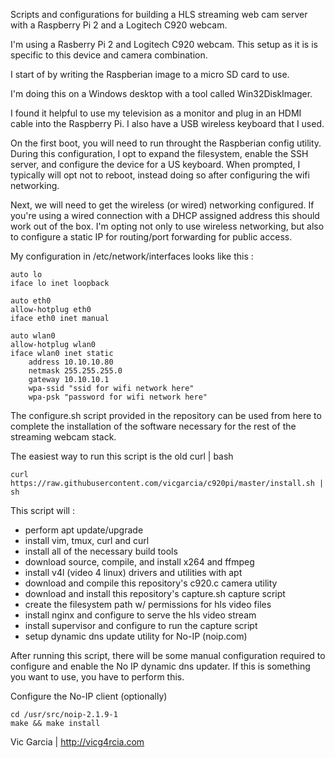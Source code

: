 Scripts and configurations for building a HLS streaming web cam server with
a Raspberry Pi 2 and a Logitech C920 webcam.

I'm using a Rasberry Pi 2 and Logitech C920 webcam.  This setup as it is is
specific to this device and camera combination.

I start of by writing the Raspberian image to a micro SD card to use.

I'm doing this on a Windows desktop with a tool called Win32DiskImager.

I found it helpful to use my television as a monitor and plug in an HDMI cable
into the Raspberry Pi.  I also have a USB wireless keyboard that I used.

On the first boot, you will need to run throught the Raspberian config utility.
During this configuration, I opt to expand the filesystem, enable the SSH server,
and configure the device for a US keyboard. When prompted, I typically will opt
not to reboot, instead doing so after configuring the wifi networking.

Next, we will need to get the wireless (or wired) networking configured.  If
you're using a wired connection with a DHCP assigned address this should work
out of the box.  I'm opting not only to use wireless networking, but also to
configure a static IP for routing/port forwarding for public access.

My configuration in /etc/network/interfaces looks like this :

    auto lo
    iface lo inet loopback

    auto eth0
    allow-hotplug eth0
    iface eth0 inet manual

    auto wlan0
    allow-hotplug wlan0
    iface wlan0 inet static
        address 10.10.10.80
        netmask 255.255.255.0
        gateway 10.10.10.1
        wpa-ssid "ssid for wifi network here"
        wpa-psk "password for wifi network here"

The configure.sh script provided in the repository can be used from here
to complete the installation of the software necessary for the rest of the
streaming webcam stack.

The easiest way to run this script is the old curl | bash

    curl https://raw.githubusercontent.com/vicgarcia/c920pi/master/install.sh | sh

This script will :
* perform apt update/upgrade
* install vim, tmux, curl and curl
* install all of the necessary build tools
* download source, compile, and install x264 and ffmpeg
* install v4l (video 4 linux) drivers and utilities with apt
* download and compile this repository's c920.c camera utility
* download and install this repository's capture.sh capture script
* create the filesystem path w/ permissions for hls video files
* install nginx and configure to serve the hls video stream
* install supervisor and configure to run the capture script
* setup dynamic dns update utility for No-IP (noip.com)

After running this script, there will be some manual configuration required
to configure and enable the No IP dynamic dns updater.  If this is something
you want to use, you have to perform this.

Configure the No-IP client (optionally)

    cd /usr/src/noip-2.1.9-1
    make && make install



Vic Garcia | http://vicg4rcia.com

